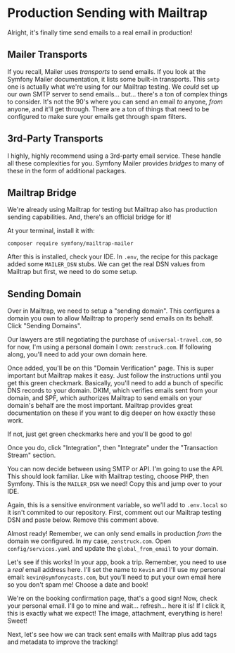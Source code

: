# Production Sending with Mailtrap

Alright, it's finally time send emails to a real email in production!

## Mailer Transports

If you recall, Mailer uses *transports* to send emails. If you look at the
Symfony Mailer documentation, it lists some built-in transports. This `smtp`
one is actually what we're using for our Mailtrap testing. We *could* set up
our own SMTP server to send emails... but... there's a ton of complex things
to consider. It's not the 90's where you can send an email *to* anyone, *from*
anyone, and it'll get through. There are a ton of things that need to be
configured to make sure your emails get through spam filters.

## 3rd-Party Transports

I highly, highly recommend using a 3rd-party email service. These handle all
these complexities for you. Symfony Mailer provides *bridges* to many of these
in the form of additional packages.

## Mailtrap Bridge

We're already using Mailtrap for testing but Mailtrap also has production
sending capabilities. And, there's an official bridge for it!

At your terminal, install it with:

```terminal
composer require symfony/mailtrap-mailer
```

After this is installed, check your IDE. In `.env`, the recipe for this package
added some `MAILER_DSN` stubs. We can get the real DSN values from Mailtrap
but first, we need to do some setup.

## Sending Domain

Over in Mailtrap, we need to setup a "sending domain". This configures a domain
you own to allow Mailtrap to properly send emails on its behalf. Click
"Sending Domains".

Our lawyers are still negotiating the purchase of `universal-travel.com`, so
for now, I'm using a personal domain I own: `zenstruck.com`. If following along,
you'll need to add your own domain here.

Once added, you'll be on this "Domain Verification" page. This is super important
but Mailtrap makes it easy. Just follow the instructions until you get this green checkmark.
Basically, you'll need to add a bunch of specific DNS records to your domain. DKIM, which
verifies emails sent from your domain, and SPF, which authorizes Mailtrap to send emails
on your domain's behalf are the most important. Mailtrap provides great documentation
on these if you want to dig deeper on how exactly these work.

If not, just get green checkmarks here and you'll be good to go!

Once you do, click "Integration", then "Integrate" under the "Transaction Stream" section.

You can now decide between using SMTP or API. I'm going to use the API. This should look
familiar. Like with Mailtrap testing, choose PHP, then Symfony. This is the `MAILER_DSN`
we need! Copy this and jump over to your IDE.

Again, this is a sensitive environment variable, so we'll add to `.env.local` so it
isn't commited to our repository. First, comment out our Mailtrap testing DSN and paste
below. Remove this comment above.

Almost ready! Remember, we can only send emails in production *from* the domain we
configured. In my case, `zenstruck.com`. Open `config/services.yaml` and update the
`global_from_email` to your domain.

Let's see if this works! In your app, book a trip. Remember, you need to use a *real*
email address here. I'll set the name to `Kevin` and I'll use my personal email:
`kevin@symfonycasts.com`, but you'll need to put your own email here so you don't
spam me! Choose a date and book!

We're on the booking confirmation page, that's a good sign! Now, check your personal
email. I'll go to mine and wait... refresh... here it is! If I click it, this is
exactly what we expect! The image, attachment, everything is here! Sweet!

Next, let's see how we can track sent emails with Mailtrap plus add tags and metadata
to improve the tracking!
